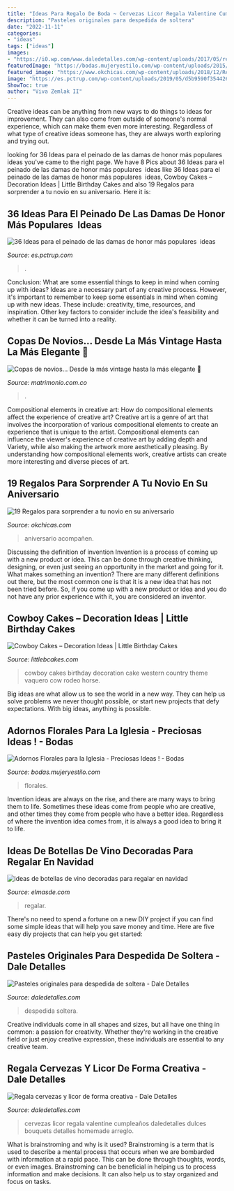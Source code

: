 ```yaml
---
title: "Ideas Para Regalo De Boda ~ Cervezas Licor Regala Valentine Cumpleaños Daledetalles Dulces Bouquets Detalles Homemade Arreglo"
description: "Pasteles originales para despedida de soltera"
date: "2022-11-11"
categories:
- "ideas"
tags: ["ideas"]
images:
- "https://i0.wp.com/www.daledetalles.com/wp-content/uploads/2017/05/regala-cervezas-y-licor-de-forma-creativa11.jpg?resize=564%2C752"
featuredImage: "https://bodas.mujeryestilo.com/wp-content/uploads/2015/02/Adornos-Florales-para-la-Iglesia-9.jpg"
featured_image: "https://www.okchicas.com/wp-content/uploads/2018/12/Regalos-de-aniversario-11-394x700.jpg"
image: "https://es.pctrup.com/wp-content/uploads/2019/05/d5b9590f3544266c40af17ae3ad7b201.jpg"
ShowToc: true
author: "Viva Zemlak II"
---
```



Creative ideas can be anything from new ways to do things to ideas for improvement. They can also come from outside of someone's normal experience, which can make them even more interesting. Regardless of what type of creative ideas someone has, they are always worth exploring and trying out.

	

		
looking for 36 Ideas para el peinado de las damas de honor más populares ️ ideas you've came to the right page. We have 8 Pics about 36 Ideas para el peinado de las damas de honor más populares ️ ideas like 36 Ideas para el peinado de las damas de honor más populares ️ ideas, Cowboy Cakes – Decoration Ideas | Little Birthday Cakes and also 19 Regalos para sorprender a tu novio en su aniversario. Here it is:
		
    
## 36 Ideas Para El Peinado De Las Damas De Honor Más Populares ️ Ideas

<img loading=lazy src="https://es.pctrup.com/wp-content/uploads/2019/05/d5b9590f3544266c40af17ae3ad7b201.jpg" onerror="this.onerror=null;this.src='https://tse3.mm.bing.net/th?id=OIP.P8ssHnVpNnP4up3iM0TCWwHaLG&amp;pid=15.1';" alt="36 Ideas para el peinado de las damas de honor más populares ️ ideas">

_Source: es.pctrup.com_

>. 

	

Conclusion: What are some essential things to keep in mind when coming up with ideas?
Ideas are a necessary part of any creative process. However, it's important to remember to keep some essentials in mind when coming up with new ideas. These include: creativity, time, resources, and inspiration. Other key factors to consider include the idea's feasibility and whether it can be turned into a reality.

    
## Copas De Novios... Desde La Más Vintage Hasta La Más Elegante 🥂

<img loading=lazy src="https://cdn0.matrimonio.com.co/usr/2/1/0/2/cfb_239241.jpg" onerror="this.onerror=null;this.src='https://tse3.mm.bing.net/th?id=OIP.hESxBDR4JLcS_SND8WjX9AAAAA&amp;pid=15.1';" alt="Copas de novios... Desde la más vintage hasta la más elegante 🥂">

_Source: matrimonio.com.co_

>. 

	

Compositional elements in creative art: How do compositional elements affect the experience of creative art?
Creative art is a genre of art that involves the incorporation of various compositional elements to create an experience that is unique to the artist. Compositional elements can influence the viewer's experience of creative art by adding depth and Variety, while also making the artwork more aesthetically pleasing. By understanding how compositional elements work, creative artists can create more interesting and diverse pieces of art.

    
## 19 Regalos Para Sorprender A Tu Novio En Su Aniversario

<img loading=lazy src="https://www.okchicas.com/wp-content/uploads/2018/12/Regalos-de-aniversario-11-394x700.jpg" onerror="this.onerror=null;this.src='https://tse3.mm.bing.net/th?id=OIP.b-SEkjBHAKb4OhKuYDSuzAAAAA&amp;pid=15.1';" alt="19 Regalos para sorprender a tu novio en su aniversario">

_Source: okchicas.com_

>aniversario acompañen. 

	

Discussing the definition of invention
Invention is a process of coming up with a new product or idea. This can be done through creative thinking, designing, or even just seeing an opportunity in the market and going for it. What makes something an invention? There are many different definitions out there, but the most common one is that it is a new idea that has not been tried before. So, if you come up with a new product or idea and you do not have any prior experience with it, you are considered an inventor.

    
## Cowboy Cakes – Decoration Ideas | Little Birthday Cakes

<img loading=lazy src="http://www.littlebcakes.com/wp-content/uploads/2014/02/Cowboy-Wedding-Cakes.jpg" onerror="this.onerror=null;this.src='https://tse4.mm.bing.net/th?id=OIP.OA0mNdhMvr2LFDIbD5nAIQHaMX&amp;pid=15.1';" alt="Cowboy Cakes – Decoration Ideas | Little Birthday Cakes">

_Source: littlebcakes.com_

>cowboy cakes birthday decoration cake western country theme vaquero cow rodeo horse. 

	

Big ideas are what allow us to see the world in a new way. They can help us solve problems we never thought possible, or start new projects that defy expectations. With big ideas, anything is possible.

    
## Adornos Florales Para La Iglesia - Preciosas Ideas ! - Bodas

<img loading=lazy src="https://bodas.mujeryestilo.com/wp-content/uploads/2015/02/Adornos-Florales-para-la-Iglesia-9.jpg" onerror="this.onerror=null;this.src='https://tse2.mm.bing.net/th?id=OIP.bK1EVs69LjizLilt2K7GfwHaJ4&amp;pid=15.1';" alt="Adornos Florales para la Iglesia - Preciosas Ideas ! - Bodas">

_Source: bodas.mujeryestilo.com_

>florales. 

	

Invention ideas are always on the rise, and there are many ways to bring them to life. Sometimes these ideas come from people who are creative, and other times they come from people who have a better idea. Regardless of where the invention idea comes from, it is always a good idea to bring it to life.

    
## Ideas De Botellas De Vino Decoradas Para Regalar En Navidad

<img loading=lazy src="https://elmasde.com/wp-content/uploads/2015/12/ideas-de-botellas-de-vino-decoradas-para-regalar-en-navidad-05.jpg" onerror="this.onerror=null;this.src='https://tse4.mm.bing.net/th?id=OIP.ykVmbFEO8V_KdKAFH0E1-gHaHa&amp;pid=15.1';" alt="ideas de botellas de vino decoradas para regalar en navidad">

_Source: elmasde.com_

>regalar. 

	

There's no need to spend a fortune on a new DIY project if you can find some simple ideas that will help you save money and time. Here are five easy diy projects that can help you get started: 

    
## Pasteles Originales Para Despedida De Soltera - Dale Detalles

<img loading=lazy src="https://i1.wp.com/www.daledetalles.com/wp-content/uploads/2016/07/pastel-para-despedida-de-soltera18.jpg?resize=500%2C750" onerror="this.onerror=null;this.src='https://tse4.mm.bing.net/th?id=OIP.PCgF4-KPceOb-EPdKWBDVgHaLH&amp;pid=15.1';" alt="Pasteles originales para despedida de soltera - Dale Detalles">

_Source: daledetalles.com_

>despedida soltera. 

	

Creative individuals come in all shapes and sizes, but all have one thing in common: a passion for creativity. Whether they're working in the creative field or just enjoy creative expression, these individuals are essential to any creative team.

    
## Regala Cervezas Y Licor De Forma Creativa - Dale Detalles

<img loading=lazy src="https://i0.wp.com/www.daledetalles.com/wp-content/uploads/2017/05/regala-cervezas-y-licor-de-forma-creativa11.jpg?resize=564%2C752" onerror="this.onerror=null;this.src='https://tse3.mm.bing.net/th?id=OIP.cQPI-4DAZJw5xwcqliN6VQHaJ4&amp;pid=15.1';" alt="Regala cervezas y licor de forma creativa - Dale Detalles">

_Source: daledetalles.com_

>cervezas licor regala valentine cumpleaños daledetalles dulces bouquets detalles homemade arreglo. 

	

What is brainstroming and why is it used?
Brainstroming is a term that is used to describe a mental process that occurs when we are bombarded with information at a rapid pace. This can be done through thoughts, words, or even images. Brainstroming can be beneficial in helping us to process information and make decisions. It can also help us to stay organized and focus on tasks.


